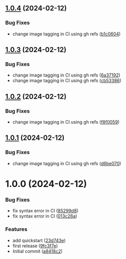 ## [1.0.4](https://github.com/anitvam/dev-container/compare/v1.0.3...v1.0.4) (2024-02-12)


### Bug Fixes

* change image tagging in CI using gh refs ([b1c0604](https://github.com/anitvam/dev-container/commit/b1c060485eae79e9de57e45ce4b91e30fa488771))

## [1.0.3](https://github.com/anitvam/dev-container/compare/v1.0.2...v1.0.3) (2024-02-12)


### Bug Fixes

* change image tagging in CI using gh refs ([6a37192](https://github.com/anitvam/dev-container/commit/6a371926a52648a7036f39dcfa94cd83a65db3b1))
* change image tagging in CI using gh refs ([cb53386](https://github.com/anitvam/dev-container/commit/cb53386c62cd886b4f1b14ef5ecd9d3ea27b5dea))

## [1.0.2](https://github.com/anitvam/dev-container/compare/v1.0.1...v1.0.2) (2024-02-12)


### Bug Fixes

* change image tagging in CI using gh refs ([f8f0059](https://github.com/anitvam/dev-container/commit/f8f0059cfa04f2a95a388e18983b383452f8d5ac))

## [1.0.1](https://github.com/anitvam/dev-container/compare/v1.0.0...v1.0.1) (2024-02-12)


### Bug Fixes

* change image tagging in CI using gh refs ([d6be070](https://github.com/anitvam/dev-container/commit/d6be070096367299ecb81f948163723162090f3e))

# 1.0.0 (2024-02-12)


### Bug Fixes

* fix syntax error in CI ([85299d8](https://github.com/anitvam/dev-container/commit/85299d815a777c5ca985cd997909281521d88519))
* fix syntax error in CI ([013c26a](https://github.com/anitvam/dev-container/commit/013c26a04d24f7c52a1dcbc0c47b9ec2cdb0abfa))


### Features

* add quickstart ([23d743e](https://github.com/anitvam/dev-container/commit/23d743ec5a81ee4331015dc2d034a92f32d56643))
* first release ([9fc3f7e](https://github.com/anitvam/dev-container/commit/9fc3f7e4ecbceaf5f5d63e05db7d583d21ee4777))
* Initial commit ([a8418c2](https://github.com/anitvam/dev-container/commit/a8418c2ef40059f590e53def596e4ec58472dd41))
